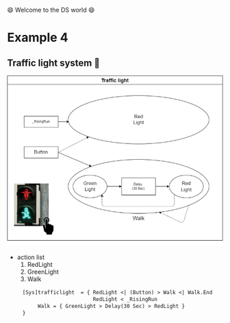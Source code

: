 :smile: Welcome to the DS world  :smile:
# Example 4

## Traffic light system :traffic_light:


 ![AAA](./png/ex4.dio.png)
 
  - action list 
    1. RedLight
    2. GreenLight
    3. Walk


```
     [Sys]trafficlight  = { RedLight <| (Button) > Walk <| Walk.End
                            RedLight < _RisingRun
          Walk = { GreenLight > Delay(30 Sec) > RedLight } 
     }
```
